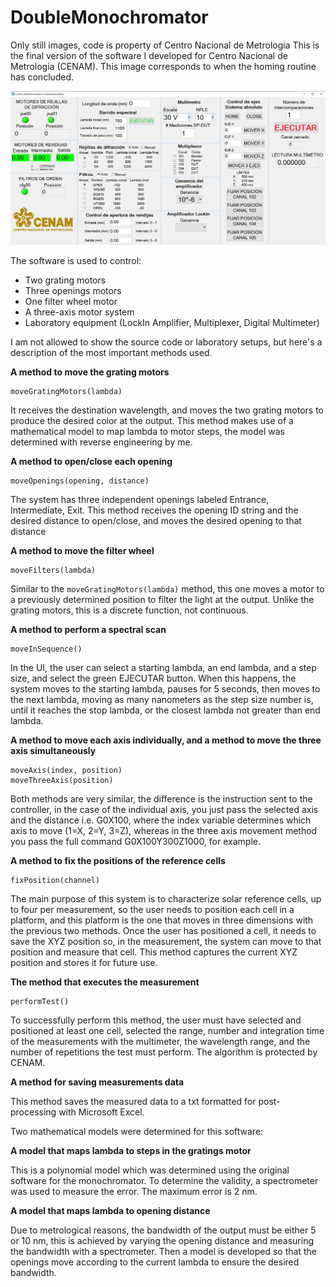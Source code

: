 
# DoubleMonochromator
Only still images, code is property of Centro Nacional de Metrologia
This is the final version of the software I developed for Centro Nacional de Metrologia (CENAM). This image corresponds to when the homing routine has concluded.

![The main user interface](UI.jpg)

The software is used to control:
* Two grating motors
* Three openings motors
* One filter wheel motor
* A three-axis motor system
* Laboratory equipment (LockIn Amplifier, Multiplexer, Digital Multimeter)

I am not allowed to show the source code or laboratory setups, but here's a description of the most important methods used.

**A method to move the grating motors**

    moveGratingMotors(lambda)

It receives the destination wavelength, and moves the two grating motors to produce the desired color at the output. This method makes use of a mathematical model to map lambda to motor steps, the model was determined with reverse engineering by me.

**A method to open/close each opening**

    moveOpenings(opening, distance)

The system has three independent openings labeled Entrance, Intermediate, Exit. This method receives the opening ID string and the desired distance to open/close, and moves the desired opening to that distance

**A method to move the filter wheel**

    moveFilters(lambda)

Similar to the `moveGratingMotors(lambda)` method, this one moves a motor to a previously determined position to filter the light at the output. Unlike the grating motors, this is a discrete function, not continuous.

**A method to perform a spectral scan**

    moveInSequence()

In the UI, the user can select a starting lambda, an end lambda, and a step size, and select the green EJECUTAR button. When this happens, the system moves to the starting lambda, pauses for 5 seconds, then moves to the next lambda, moving as many nanometers as the step size number is, until it reaches the stop lambda, or the closest lambda not greater than end lambda.

**A method to move each axis individually, and a method to move the three axis simultaneously**

    moveAxis(index, position)
    moveThreeAxis(position)

Both methods are very similar, the difference is the instruction sent to the controller, in the case of the individual axis, you just pass the selected axis and the distance i.e. G0X100, where the index variable determines which axis to move (1=X, 2=Y, 3=Z), whereas in the three axis movement method you pass the full command G0X100Y300Z1000, for example.

**A method to fix the positions of the reference cells**

    fixPosition(channel)

The main purpose of this system is to characterize solar reference cells, up to four per measurement, so the user needs to position each cell in a platform, and this platform is the one that moves in three dimensions with the previous two methods. Once the user has positioned a cell, it needs to save the XYZ position so, in the measurement, the system can move to that position and measure that cell. This method captures the current XYZ position and stores it for future use.

**The method that executes the measurement**

    performTest()

To successfully perform this method, the user must have selected and positioned at least one cell, selected the range, number and integration time of the measurements with the multimeter, the wavelength range, and the number of repetitions the test must perform. The algorithm is protected by CENAM.

**A method for saving measurements data**

This method saves the measured data to a txt formatted for post-processing with Microsoft Excel.

Two mathematical models were determined for this software:

**A model that maps lambda to steps in the gratings motor**

This is a polynomial model which was determined using the original software for the monochromator. To determine the validity, a spectrometer was used to measure the error. The maximum error is 2 nm.

**A model that maps lambda to opening distance**

Due to metrological reasons, the bandwidth of the output must be either 5 or 10 nm, this is achieved by varying the opening distance and measuring the bandwidth with a spectrometer. Then a model is developed so that the openings move according to the current lambda to ensure the desired bandwidth.
